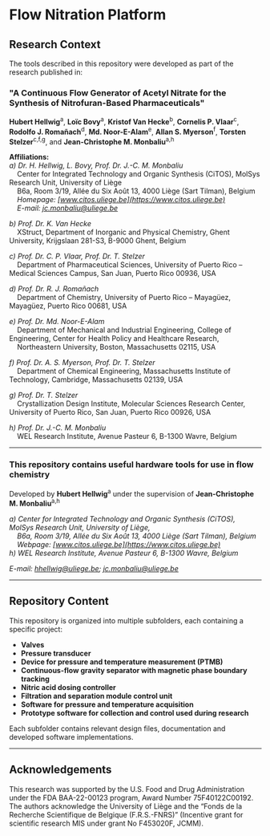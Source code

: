 # Flow Nitration Platform

## Research Context

The tools described in this repository were developed as part of the research published in:

### **"A Continuous Flow Generator of Acetyl Nitrate for the Synthesis of Nitrofuran-Based Pharmaceuticals"**

**Hubert Hellwig**<sup>a</sup>, **Loïc Bovy**<sup>a</sup>, **Kristof Van Hecke**<sup>b</sup>, **Cornelis P. Vlaar**<sup>c</sup>, **Rodolfo J. Romañach**<sup>d</sup>, **Md. Noor-E-Alam**<sup>e</sup>, **Allan S. Myerson**<sup>f</sup>, **Torsten Stelzer**<sup>c,f,g</sup>, and **Jean-Christophe M. Monbaliu**<sup>a,h</sup>

**Affiliations:**  
*a) Dr. H. Hellwig, L. Bovy, Prof. Dr. J.-C. M. Monbaliu*  
&nbsp;&nbsp;&nbsp; Center for Integrated Technology and Organic Synthesis (CiTOS), MolSys Research Unit, University of Liège  
&nbsp;&nbsp;&nbsp; B6a, Room 3/19, Allée du Six Août 13, 4000 Liège (Sart Tilman), Belgium  
&nbsp;&nbsp;&nbsp; *Homepage: [www.citos.uliege.be](https://www.citos.uliege.be)*  
&nbsp;&nbsp;&nbsp; *E-mail: [jc.monbaliu@uliege.be](mailto:jc.monbaliu@uliege.be)*

*b) Prof. Dr. K. Van Hecke*  
&nbsp;&nbsp;&nbsp; XStruct, Department of Inorganic and Physical Chemistry, Ghent University, Krijgslaan 281-S3, B-9000 Ghent, Belgium  

*c) Prof. Dr. C. P. Vlaar, Prof. Dr. T. Stelzer*  
&nbsp;&nbsp;&nbsp; Department of Pharmaceutical Sciences, University of Puerto Rico – Medical Sciences Campus, San Juan, Puerto Rico 00936, USA  

*d) Prof. Dr. R. J. Romañach*  
&nbsp;&nbsp;&nbsp; Department of Chemistry, University of Puerto Rico – Mayagüez, Mayagüez, Puerto Rico 00681, USA  

*e) Prof. Dr. Md. Noor-E-Alam*  
&nbsp;&nbsp;&nbsp; Department of Mechanical and Industrial Engineering, College of Engineering, Center for Health Policy and Healthcare Research,<br> 
&nbsp;&nbsp;&nbsp; Northeastern University, Boston, Massachusetts 02115, USA  

*f) Prof. Dr. A. S. Myerson, Prof. Dr. T. Stelzer*  
&nbsp;&nbsp;&nbsp; Department of Chemical Engineering, Massachusetts Institute of Technology, Cambridge, Massachusetts 02139, USA  

*g) Prof. Dr. T. Stelzer*  
&nbsp;&nbsp;&nbsp; Crystallization Design Institute, Molecular Sciences Research Center, University of Puerto Rico, San Juan, Puerto Rico 00926, USA  

*h) Prof. Dr. J.-C. M. Monbaliu*  
&nbsp;&nbsp;&nbsp; WEL Research Institute, Avenue Pasteur 6, B-1300 Wavre, Belgium  

---

### This repository contains useful hardware tools for use in flow chemistry

Developed by **Hubert Hellwig**<sup>a</sup> under the supervision of **Jean-Christophe M. Monbaliu**<sup>a,h</sup>

*a) Center for Integrated Technology and Organic Synthesis (CiTOS), MolSys Research Unit, University of Liège,*  
&nbsp;&nbsp;&nbsp; *B6a, Room 3/19, Allée du Six Août 13, 4000 Liège (Sart Tilman), Belgium*  
&nbsp;&nbsp;&nbsp; *Webpage: [www.citos.uliege.be](https://www.citos.uliege.be)*  
*h) WEL Research Institute, Avenue Pasteur 6, B-1300 Wavre, Belgium*  

*E-mail: [hhellwig@uliege.be](mailto:hhellwig@uliege.be); [jc.monbaliu@uliege.be](mailto:jc.monbaliu@uliege.be)*

---

## **Repository Content**
This repository is organized into multiple subfolders, each containing a specific project:

- **Valves**
- **Pressure transducer**
- **Device for pressure and temperature measurement (PTMB)**
- **Continuous-flow gravity separator with magnetic phase boundary tracking**
- **Nitric acid dosing controller**
- **Filtration and separation module control unit**
- **Software for pressure and temperature acquisition**
- **Prototype software for collection and control used during research**

Each subfolder contains relevant design files, documentation and developed software implementations.

---

## **Acknowledgements**
This research was supported by the U.S. Food and Drug Administration under the FDA BAA-22-00123 program, Award Number 75F40122C00192. The authors acknowledge the University of Liège and the “Fonds de la Recherche Scientifique de Belgique (F.R.S.-FNRS)” (Incentive grant for scientific research MIS under grant No F453020F, JCMM).

